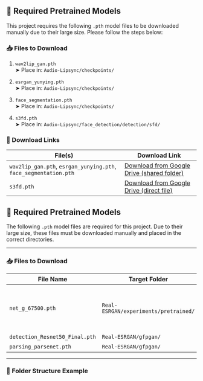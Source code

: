 ## 🔧 Required Pretrained Models

This project requires the following `.pth` model files to be downloaded manually due to their large size. Please follow the steps below:

### 📥 Files to Download

1. `wav2lip_gan.pth`  
   ➤ Place in: `Audio-Lipsync/checkpoints/`

2. `esrgan_yunying.pth`  
   ➤ Place in: `Audio-Lipsync/checkpoints/`

3. `face_segmentation.pth`  
   ➤ Place in: `Audio-Lipsync/checkpoints/`

4. `s3fd.pth`  
   ➤ Place in: `Audio-Lipsync/face_detection/detection/sfd/`

### 🔗 Download Links

| File(s) | Download Link |
|--------|----------------|
| `wav2lip_gan.pth`, `esrgan_yunying.pth`, `face_segmentation.pth` | [Download from Google Drive (shared folder)](https://drive.google.com/drive/folders/1tB_uz-TYMePRMZzrDMdShWUZZ0JK3SIZ) |
| `s3fd.pth` | [Download from Google Drive (direct file)](https://drive.google.com/file/d/1uNLYCPFFmO-og3WSHyFytJQLLYOwH5uY/view) |



## 🔧 Required Pretrained Models

The following `.pth` model files are required for this project. Due to their large size, these files must be downloaded manually and placed in the correct directories.

---

### 📥 Files to Download

| File Name                     | Target Folder                             | Download Link |
|------------------------------|--------------------------------------------|---------------|
| `net_g_67500.pth`            | `Real-ESRGAN/experiments/pretrained/`     | [Download][(https://drive.google.com/file/d/1m7QxSDH4tu-u94qD-YcCHT0ZUVpW1NZS/view?usp=sharing](https://drive.google.com/file/d/1Al8lEpnx2K-kDX7zL2DBcAuDnSKXACPb/view)) |
| `detection_Resnet50_Final.pth` | `Real-ESRGAN/gfpgan/`                    | [Download]([https://drive.google.com/file/d/1TZGEzU6cTIlW-nygZTr2Jjz_L9zxJfnR/view?usp=sharing](https://drive.google.com/file/d/1sW2GyjCUQ46qz3ZUWHV1gB9c0gNTmQkM/view?usp=sharing)) |
| `parsing_parsenet.pth`       | `Real-ESRGAN/gfpgan/`                      | [Download]([https://drive.google.com/file/d/1vIYXZ3o31nbSz_0dz0ZqW4M1PNrrVJQh/view?usp=sharing](https://drive.google.com/file/d/1wZ_DI9puMmKzce7D5UZPxwfLjcoqdktq/view?usp=sharing)) |

---

### 🧭 Folder Structure Example





